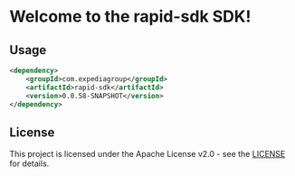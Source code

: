 # Welcome to the rapid-sdk SDK!

## Usage
```xml
<dependency>
    <groupId>com.expediagroup</groupId>
    <artifactId>rapid-sdk</artifactId>
    <version>0.0.58-SNAPSHOT</version>
</dependency>
```

## License

This project is licensed under the Apache License v2.0 - see the [LICENSE](LICENSE) for details.
